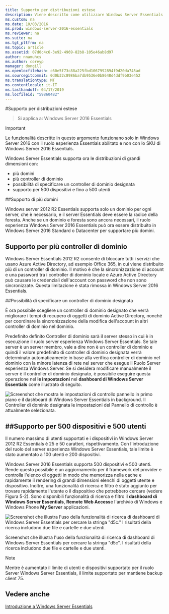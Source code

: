```yaml
---
title: Supporto per distribuzioni estese
description: Viene descritto come utilizzare Windows Server Essentials
ms.custom: na
ms.date: 10/03/2016
ms.prod: windows-server-2016-essentials
ms.reviewer: na
ms.suite: na
ms.tgt_pltfrm: na
ms.topic: article
ms.assetid: 07d0c4c6-3e92-4969-82b8-105e46ab8d97
author: nnamuhcs
ms.author: coreyp
manager: dongill
ms.openlocfilehash: c60e5f73c88a225fbd1067992894f9d20da745ad
ms.sourcegitcommit: 0d0b32c8986ba7db9536e0b8648d4ddf9b03e452
ms.translationtype: MT
ms.contentlocale: it-IT
ms.lasthandoff: 04/17/2019
ms.locfileid: "59860482"
---
```

#<a name="support-for-larger-deployments"></a>Supporto per distribuzioni estese

>Si applica a: Windows Server 2016 Essentials

> [!IMPORTANT]  
> Le funzionalità descritte in questo argomento funzionano solo in Windows Server 2016 con il ruolo esperienza Essentials abilitato e non con lo SKU di Windows Server 2016 Essentials.


Windows Server Essentials supporta ora le distribuzioni di grandi dimensioni con:

- più domini
- più controller di dominio
- possibilità di specificare un controller di dominio designata
- supporto per 500 dispositivi e fino a 500 utenti

##<a name="support-for-multiple-domains"></a>Supporto di più domini

Windows server 2012 R2 Essentials supporta solo un dominio per ogni server, che è necessario, e il server Essentials deve essere la radice della foresta. Anche se un dominio e foresta sono ancora necessari, il ruolo esperienza Windows Server 2016 Essentials può ora essere distribuito in Windows Server 2016 Standard o Datacenter per supportare più domini.

## <a name="support-for-multiple-domain-controllers"></a>Supporto per più controller di dominio

 Windows Server Essentials 2012 R2 consente di bloccare tutti i servizi che usano Azure Active Directory, ad esempio Office 365, in cui viene distribuito più di un controller di dominio. Il motivo è che la sincronizzazione di account e una password tra i controller di dominio locale e Azure Active Directory può causare le credenziali dell'account con password che non sono sincronizzate. Questa limitazione è stata rimossa in Windows Server 2016 Essentials.

##<a name="ability-to-specify-a-designated-domain-controller"></a>Possibilità di specificare un controller di dominio designata

È ora possibile scegliere un controller di dominio designato che verrà migliorare i tempi di recupero di oggetti di dominio Active Directory, nonché per coordinare la sincronizzazione della modifica dell'account in altri controller di dominio nel dominio.

Predefinito definito Controller di dominio sarà il server stesso in cui è in esecuzione il ruolo server esperienza Windows Server Essentials. Se tale server è un server membro, vale a dire non è un controller di dominio e quindi il valore predefinito di controller di dominio designata verrà determinato automaticamente in base alla verifica controller di dominio nel dominio con la minore latenza di rete nel server che esegue il Ruolo Server esperienza Windows Server. Se si desidera modificare manualmente il server è il controller di dominio designato, è possibile eseguire questa operazione nel **le impostazioni** nel **dashboard di Windows Server Essentials** come illustrato di seguito.

![Screenshot che mostra le impostazioni di controllo pannello in primo piano e il dashboard di Windows Server Essentials in background. Il Controller di dominio designata le impostazioni del Pannello di controllo è attualmente selezionata.](media/larger-deployments-1.PNG)

##<a name="support-for-500-users-and-500-devices"></a>Supporto per 500 dispositivi e 500 utenti
-------------------------------------

Il numero massimo di utenti supportati e i dispositivi in Windows Server 2012 R2 Essentials è 25 e 50 caratteri, rispettivamente. Con l'introduzione del ruolo del server esperienza Windows Server Essentials, tale limite è stato aumentato a 100 utenti e 200 dispositivi.

Windows Server 2016 Essentials supporta 500 dispositivi e 500 utenti. Rende questo possibile è un aggiornamento per il framework del provider e controlla l'elenco di oggetti in modo che memorizza nella cache e rapidamente il rendering di grandi dimensioni elenchi di oggetti utente e dispositivo. Inoltre, una funzionalità di ricerca e filtro è stato aggiunto per trovare rapidamente l'utente o il dispositivo che potrebbero cercare (vedere Figura 5-2). Sono disponibili funzionalità di ricerca e filtro il **dashboard di Windows Server Essentials**, **Remote Web Access**e l'archivio di Windows e Windows Phone **My Server** applicazioni.

![Screenshot che illustra l'uso della funzionalità di ricerca di dashboard di Windows Server Essentials per cercare la stringa "d5c." I risultati della ricerca includono due file e cartelle e due utenti.](media/larger-deployments-2.PNG)

Screenshot che illustra l'uso della funzionalità di ricerca di dashboard di Windows Server Essentials per cercare la stringa "d5c". I risultati della ricerca includono due file e cartelle e due utenti.

> [!NOTE]  
> Mentre è aumentato il limite di utenti e dispositivi supportato per il ruolo Server Windows Server Essentials, il limite supportato per mantiene backup client 75.

<a name="see-also"></a>Vedere anche
--------
[Introduzione a Windows Server Essentials](get-started.md)